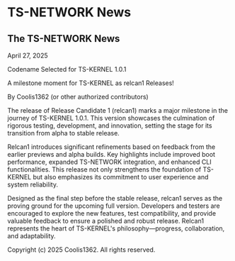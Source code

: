 # TS-NETWORK News

## The TS-NETWORK News

April 27, 2025

Codename Selected for TS-KERNEL 1.0.1

A milestone moment for TS-KERNEL as relcan1 Releases!

By Coolis1362 (or other authorized contributors)

The release of Release Candidate 1 (relcan1) marks a major milestone in the journey of TS-KERNEL 1.0.1. This version showcases the culmination of rigorous testing, development, and innovation, setting the stage for its transition from alpha to stable release.

Relcan1 introduces significant refinements based on feedback from the earlier previews and alpha builds. Key highlights include improved boot performance, expanded TS-NETWORK integration, and enhanced CLI functionalities. This release not only strengthens the foundation of TS-KERNEL but also emphasizes its commitment to user experience and system reliability.

Designed as the final step before the stable release, relcan1 serves as the proving ground for the upcoming full version. Developers and testers are encouraged to explore the new features, test compatibility, and provide valuable feedback to ensure a polished and robust release. Relcan1 represents the heart of TS-KERNEL's philosophy—progress, collaboration, and adaptability.

Copyright (c) 2025 Coolis1362. All rights reserved.
